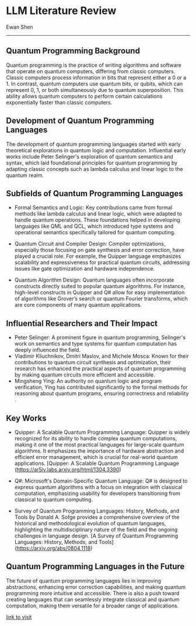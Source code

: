 # LLM Literature Review

Ewan Shen

---

## Quantum Programming Background
Quantum programming is the practice of writing algorithms and software that operate on quantum computers, differing from classic computers. Classic computers process information in bits that represent either a 0 or a 1. In contrast, quantum computers use quantum bits, or qubits, which can represent 0, 1, or both simultaneously due to quantum superposition. This ability allows quantum computers to perform certain calculations exponentially faster than classic computers.

## Development of Quantum Programming Languages
The development of quantum programming languages started with early theoretical explorations in quantum logic and computation. Influential early works include Peter Selinger's exploration of quantum semantics and syntax, which laid foundational principles for quantum programming by adapting classic concepts such as lambda calculus and linear logic to the quantum realm.

## Subfields of Quantum Programming Languages
* Formal Semantics and Logic: Key contributions came from formal methods like lambda calculus and linear logic, which were adapted to handle quantum operations. These foundations helped in developing languages like QML and QCL, which introduced type systems and operational semantics specifically tailored for quantum computing.

* Quantum Circuit and Compiler Design: Compiler optimizations, especially those focusing on gate synthesis and error correction, have played a crucial role. For example, the Quipper language emphasizes scalability and expressiveness for practical quantum circuits, addressing issues like gate optimization and hardware independence​.

* Quantum Algorithm Design: Quantum languages often incorporate constructs directly suited to popular quantum algorithms. For instance, high-level constructs in Quipper and Q# allow for easy implementation of algorithms like Grover’s search or quantum Fourier transforms, which are core components of many quantum applications.

## Influential Researchers and Their Impact
* Peter Selinger: A prominent figure in quantum programming, Selinger's work on semantics and type systems for quantum computation has deeply influenced the field.
* Vladimir Kliuchnikov, Dmitri Maslov, and Michele Mosca: Known for their contributions to quantum circuit synthesis and optimization, their research has enhanced the practical aspects of quantum programming by making quantum circuits more efficient and accessible​.
* Mingsheng Ying: An authority on quantum logic and program verification, Ying has contributed significantly to the formal methods for reasoning about quantum programs, ensuring correctness and reliability​.

## Key Works
* Quipper: A Scalable Quantum Programming Language: Quipper is widely recognized for its ability to handle complex quantum computations, making it one of the most practical languages for large-scale quantum algorithms. It emphasizes the importance of hardware abstraction and efficient error management, which is crucial for real-world quantum applications​. [Quipper: A Scalable Quantum Programming Language (https://ar5iv.labs.arxiv.org/html/1304.3390)

* Q#: Microsoft's Domain-Specific Quantum Language: Q# is designed to express quantum algorithms with a focus on integration with classical computation, emphasizing usability for developers transitioning from classical to quantum computing.

* Survey of Quantum Programming Languages: History, Methods, and Tools by Donald A. Sofge provides a comprehensive overview of the historical and methodological evolution of quantum languages, highlighting the multidisciplinary nature of the field and the ongoing challenges in language design​. [A Survey of Quantum Programming Languages: History, Methods, and Tools] (https://arxiv.org/abs/0804.1118)

## Quantum Programming Languages in the Future
The future of quantum programming languages lies in improving abstractions, enhancing error correction capabilities, and making quantum programming more intuitive and accessible. There is also a push toward creating languages that can seamlessly integrate classical and quantum computation, making them versatile for a broader range of applications.

[link to visit](7657657rhgccvm)
